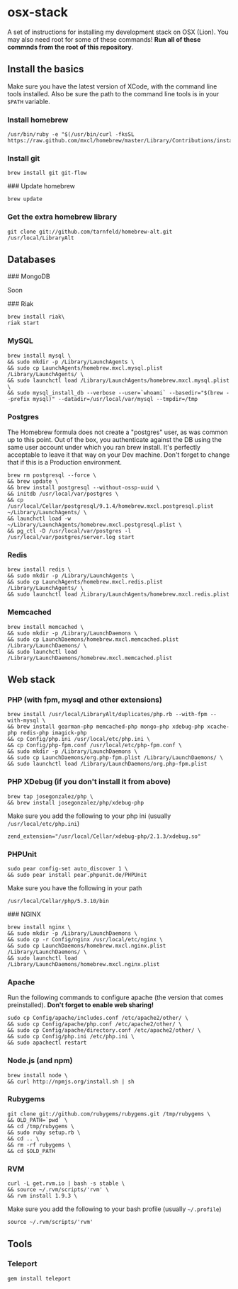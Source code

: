 # osx-stack

A set of instructions for installing my development stack on OSX (Lion). You may also need root for some of these commands! **Run all of these commnds from the root of this repository**.

## Install the basics

Make sure you have the latest version of XCode, with the command line tools installed. Also be sure the path to the command line tools is in your `$PATH` variable.

### Install homebrew

    /usr/bin/ruby -e "$(/usr/bin/curl -fksSL https://raw.github.com/mxcl/homebrew/master/Library/Contributions/install_homebrew.rb)"

### Install git

    brew install git git-flow

### Update homebrew

    brew update

### Get the extra homebrew library

    git clone git://github.com/tarnfeld/homebrew-alt.git /usr/local/LibraryAlt

## Databases

### MongoDB

Soon

### Riak

    brew install riak\
    riak start

### MySQL

    brew install mysql \
    && sudo mkdir -p /Library/LaunchAgents \
    && sudo cp LaunchAgents/homebrew.mxcl.mysql.plist /Library/LaunchAgents/ \
    && sudo launchctl load /Library/LaunchAgents/homebrew.mxcl.mysql.plist \
    && sudo mysql_install_db --verbose --user=`whoami` --basedir="$(brew --prefix mysql)" --datadir=/usr/local/var/mysql --tmpdir=/tmp

### Postgres

The Homebrew formula does not create a "postgres" user, as was common up to this point. Out of the box, you authenticate against the DB using the same user account under which you ran brew install. It's perfectly acceptable to leave it that way on your Dev machine. Don't forget to change that if this is a Production environment.

    brew rm postgresql --force \
    && brew update \
    && brew install postgresql --without-ossp-uuid \
    && initdb /usr/local/var/postgres \
    && cp /usr/local/Cellar/postgresql/9.1.4/homebrew.mxcl.postgresql.plist ~/Library/LaunchAgents/ \
    && launchctl load -w ~/Library/LaunchAgents/homebrew.mxcl.postgresql.plist \
    && pg_ctl -D /usr/local/var/postgres -l /usr/local/var/postgres/server.log start

### Redis

    brew install redis \
    && sudo mkdir -p /Library/LaunchAgents \
    && sudo cp LaunchAgents/homebrew.mxcl.redis.plist /Library/LaunchAgents/ \
    && sudo launchctl load /Library/LaunchAgents/homebrew.mxcl.redis.plist

### Memcached

    brew install memcached \
    && sudo mkdir -p /Library/LaunchDaemons \
    && sudo cp LaunchDaemons/homebrew.mxcl.memcached.plist /Library/LaunchDaemons/ \
    && sudo launchctl load /Library/LaunchDaemons/homebrew.mxcl.memcached.plist

## Web stack

### PHP (with fpm, mysql and other extensions)

    brew install /usr/local/LibraryAlt/duplicates/php.rb --with-fpm --with-mysql \
    && brew install gearman-php memcached-php mongo-php xdebug-php xcache-php redis-php imagick-php
    && cp Config/php.ini /usr/local/etc/php.ini \
    && cp Config/php-fpm.conf /usr/local/etc/php-fpm.conf \
    && sudo mkdir -p /Library/LaunchDaemons \
    && sudo cp LaunchDaemons/org.php-fpm.plist /Library/LaunchDaemons/ \
    && sudo launchctl load /Library/LaunchDaemons/org.php-fpm.plist

### PHP XDebug (if you don't install it from above)

    brew tap josegonzalez/php \
    && brew install josegonzalez/php/xdebug-php

Make sure you add the following to your php ini (usually `/usr/local/etc/php.ini`)

    zend_extension="/usr/local/Cellar/xdebug-php/2.1.3/xdebug.so"

### PHPUnit

    sudo pear config-set auto_discover 1 \
    && sudo pear install pear.phpunit.de/PHPUnit

Make sure you have the following in your path

    /usr/local/Cellar/php/5.3.10/bin

### NGINX

    brew install nginx \
    && sudo mkdir -p /Library/LaunchDaemons \
    && sudo cp -r Config/nginx /usr/local/etc/nginx \
    && sudo cp LaunchDaemons/homebrew.mxcl.nginx.plist /Library/LaunchDaemons/ \
    && sudo launchctl load /Library/LaunchDaemons/homebrew.mxcl.nginx.plist

### Apache

Run the following commands to configure apache (the version that comes preinstalled). **Don't forget to enable web sharing!**

    sudo cp Config/apache/includes.conf /etc/apache2/other/ \
    && sudo cp Config/apache/php.conf /etc/apache2/other/ \
    && sudo cp Config/apache/directory.conf /etc/apache2/other/ \
    && sudo cp Config/php.ini /etc/php.ini \
    && sudo apachectl restart

### Node.js (and npm)

    brew install node \
    && curl http://npmjs.org/install.sh | sh

### Rubygems

    git clone git://github.com/rubygems/rubygems.git /tmp/rubygems \
    && OLD_PATH=`pwd` \
    && cd /tmp/rubygems \
    && sudo ruby setup.rb \
    && cd .. \
    && rm -rf rubygems \
    && cd $OLD_PATH

### RVM

    curl -L get.rvm.io | bash -s stable \
    && source ~/.rvm/scripts/'rvm' \
  	&& rvm install 1.9.3 \

Make sure you add the following to your bash profile (usually `~/.profile`)

    source ~/.rvm/scripts/'rvm'

## Tools

### Teleport

    gem install teleport

